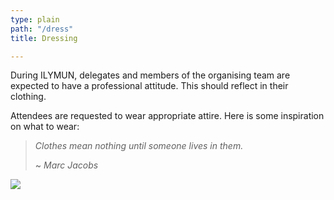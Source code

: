 ```yaml
---
type: plain
path: "/dress"
title: Dressing

---
```

During ILYMUN, delegates and members of the organising team are expected to have a professional attitude. This should reflect in their clothing.

Attendees are requested to wear appropriate attire. Here is some inspiration on what to wear:

> _Clothes mean nothing until someone lives in them._
>
> \~ _Marc Jacobs_

![](/ilymun-website/static/media/dresscode.ab5d389e.jpg)